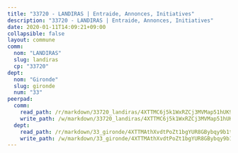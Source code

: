```yaml
---
title: "33720 - LANDIRAS | Entraide, Annonces, Initiatives"
description: "33720 - LANDIRAS | Entraide, Annonces, Initiatives"
date: 2020-01-11T14:09:21+09:00
collapsible: false
layout: commune
comm:
  nom: "LANDIRAS"
  slug: landiras
  cp: "33720"
dept:
  nom: "Gironde"
  slug: gironde
  num: "33"
peerpad:
  comm:
    read_path: /r/markdown/33720_landiras/4XTTMC6j5k1WxRZCj3MVMap51hUK9EyUcKTyLXd5PD3KdEggE
    write_path: /w/markdown/33720_landiras/4XTTMC6j5k1WxRZCj3MVMap51hUK9EyUcKTyLXd5PD3KdEggE-K3TgV5x3WdNCixm1snTysaaeWjGWwFm6E8e9xGGcpvqFXoXig7MicbDnJU2oNp57uzcWiPQQvUZVkkoRPGDwCQkV4KExuSSVWkNVF2uvDyoK7iSPjJLcLCtVp9yjYpokAn9nQfgJ
  dept:
    read_path: /r/markdown/33_gironde/4XTTMAthXvdtPoZt1bgYUR8GBybqy9b1tLUaaKDw5iKj57LRt
    write_path: /w/markdown/33_gironde/4XTTMAthXvdtPoZt1bgYUR8GBybqy9b1tLUaaKDw5iKj57LRt-K3TgU8ogmN5s8hbKrZhkV9P1KQiFepNWXjoYRvdMTW1jt7eRXTmrjG677tN9mcUTsALjzYGgb8mvcrYPJn2Jd8cTiBmF9aZcbgdcQL1kzCPJnSf6X8tpEcGPdTr5qT6cQqEpt6oQ
---
```


